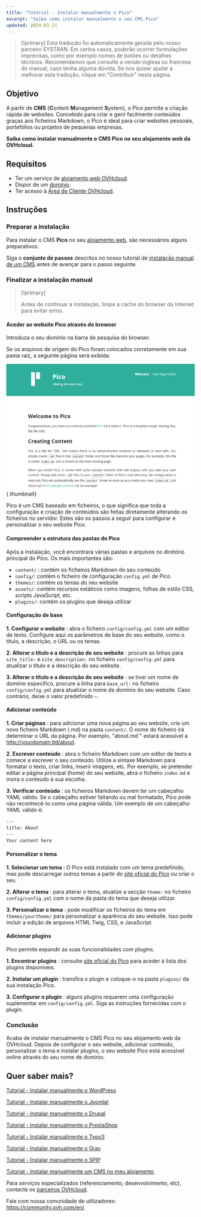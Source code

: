 ```yaml
---
title: "Tutorial - Instalar manualmente o Pico"
excerpt: "Saiba como instalar manualmente o seu CMS Pico"
updated: 2024-03-21
---
```


> [!primary]
> Esta tradução foi automaticamente gerada pelo nosso parceiro SYSTRAN. Em certos casos, poderão ocorrer formulações imprecisas, como por exemplo nomes de botões ou detalhes técnicos. Recomendamos que consulte a versão inglesa ou francesa do manual, caso tenha alguma dúvida. Se nos quiser ajudar a melhorar esta tradução, clique em "Contribuir" nesta página.
>

## Objetivo

A partir de **CMS** (**C**ontent **M**anagement **S**ystem), o Pico permite a criação rápida de websites. Concebido para criar e gerir facilmente conteúdos graças aos ficheiros Markdown, o Pico é ideal para criar websites pessoais, portefólios ou projetos de pequenas empresas.

**Saiba como instalar manualmente o CMS Pico no seu alojamento web da OVHcloud.**

## Requisitos

- Ter um serviço de [alojamento web OVHcloud](/links/web/hosting).
- Dispor de um [domínio](https://www.ovhcloud.com/pt/domains/).
- Ter acesso à [Área de Cliente OVHcloud](/links/manager).

## Instruções

### Preparar a instalação

Para instalar o CMS **Pico** no seu [alojamento web](/links/web/hosting), são necessários alguns preparativos.

Siga o **conjunto de passos** descritos no nosso tutorial de [instalação manual de um CMS](/pages/web_cloud/web_hosting/cms_manual_installation) antes de avançar para o passo seguinte.

### Finalizar a instalação manual

> [!primary]
>
> Antes de continuar a instalação, limpe a cache do browser da Internet para evitar erros.
>

#### Aceder ao website Pico através do browser

Introduza o seu domínio na barra de pesquisa do browser.

Se os arquivos de origem do Pico foram colocados corretamente em sua pasta raiz, a seguinte página será exibida:

![Pico installation](images/welcome_page.png){.thumbnail}

Pico é um CMS baseado em ficheiros, o que significa que toda a configuração e criação de conteúdos são feitas diretamente alterando os ficheiros no servidor. Estes são os passos a seguir para configurar e personalizar o seu website Pico.

#### Compreender a estrutura das pastas do Pico

Após a instalação, você encontrará várias pastas e arquivos no diretório principal do Pico. Os mais importantes são:

- `content/` : contém os ficheiros Markdown do seu conteúdo
- `config/`: contém o ficheiro de configuração `config.yml` de Pico
- `themes/`: contém os temas do seu website
- `assets/`: contém recursos estáticos como imagens, folhas de estilo CSS, scripts JavaScript, etc.
- `plugins/`: contém os plugins que deseja utilizar

#### Configuração de base

**1. Configurar o website** : abra o ficheiro `config/config.yml` com um editor de texto. Configure aqui os parâmetros de base do seu website, como o título, a descrição, o URL ou os temas.

**2. Alterar o título e a descrição do seu website** : procure as linhas para `site_title:` e `site_description:` no ficheiro `config/config.yml` para atualizar o título e a descrição do seu website.

**3. Alterar o título e a descrição do seu website** : se tiver um nome de domínio específico, procure a linha para `base_url:` no ficheiro `config/config.yml` para atualizar o nome de domínio do seu website. Caso contrário, deixe o valor predefinido `~`.

#### Adicionar conteúdo

**1. Criar páginas** : para adicionar uma nova página ao seu website, crie um novo ficheiro Markdown (.md) na pasta `content/`. O nome do ficheiro irá determinar o URL da página. Por exemplo, "about.md`" estará acessível a http://yourdomain.tld/about.

**2. Escrever conteúdo** : abra o ficheiro Markdown com um editor de texto e comece a escrever o seu conteúdo. Utilize a sintaxe Markdown para formatar o texto, criar links, inserir imagens, etc. Por exemplo, se pretender editar a página principal (home) do seu website, abra o ficheiro `index.md` e insira o conteúdo à sua escolha.

**3. Verificar conteúdo** : os ficheiros Markdown devem ter um cabeçalho YAML válido. Se o cabeçalho estiver faltando ou mal formatado, Pico pode não reconhecê-lo como uma página válida. Um exemplo de um cabeçalho YAML válido é:

```bash
---
title: About
---
Your content here
```

#### Personalizar o tema

**1. Selecionar um tema** : O Pico está instalado com um tema predefinido, mas pode descarregar outros temas a partir do [site oficial do Pico](https://picocms.org/themes/) ou criar o seu.

**2. Alterar o tema** : para alterar o tema, atualize a secção `theme:` no ficheiro `config/config.yml` com o nome da pasta do tema que deseja utilizar.

**3. Personalizar o tema** : pode modificar os ficheiros do tema em `themes/yourtheme/` para personalizar a aparência do seu website. Isso pode incluir a edição de arquivos HTML Twig, CSS, e JavaScript.

#### Adicionar plugins

Pico permite expandir as suas funcionalidades com plugins.

**1. Encontrar plugins** : consulte [site oficial do Pico](https://picocms.org/plugins/) para aceder à lista dos plugins disponíveis.

**2. Instalar um plugin** : transfira o plugin e coloque-o na pasta `plugins/` da sua instalação Pico.

**3. Configurar o plugin** : alguns plugins requerem uma configuração suplementar em `config/config.yml`. Siga as instruções fornecidas com o plugin.

### Conclusão

Acaba de instalar manualmente o CMS Pico no seu alojamento web da OVHcloud. Depois de configurar o seu website, adicionar conteúdo, personalizar o tema e instalar plugins, o seu website Pico está acessível online através do seu nome de domínio.

## Quer saber mais? <a name="go-further"></a>

[Tutorial - Instalar manualmente o WordPress](/pages/web_cloud/web_hosting/cms_manual_installation_wordpress)

[Tutorial - Instalar manualmente o Joomla!](/pages/web_cloud/web_hosting/cms_manual_installation_joomla)

[Tutorial - Instalar manualmente o Drupal](/pages/web_cloud/web_hosting/cms_manual_installation_drupal)

[Tutorial - Instalar manualmente o PrestaShop](/pages/web_cloud/web_hosting/cms_manual_installation_prestashop)

[Tutorial - Instalar manualmente o Typo3](/pages/web_cloud/web_hosting/cms_manual_installation_typo3)

[Tutorial - Instalar manualmente o Grav](/pages/web_cloud/web_hosting/cms_manual_installation_grav)

[Tutorial - Instalar manualmente o SPIP](/pages/web_cloud/web_hosting/cms_manual_installation_spip)

[Tutorial - Instalar manualmente um CMS no meu alojamento](/pages/web_cloud/web_hosting/cms_manual_installation)
 
Para serviços especializados (referenciamento, desenvolvimento, etc), contacte os [parceiros OVHcloud](/links/partner).
 
Fale com nossa comunidade de utilizadores: <https://community.ovh.com/en/>.